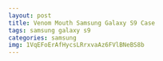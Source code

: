```yaml
---
layout: post
title: Venom Mouth Samsung Galaxy S9 Case
tags: samsung galaxy s9
categories: samsung
img: 1VqEFoErAfHycsLRrxvaAz6FVlBNeBS8b
---
```

